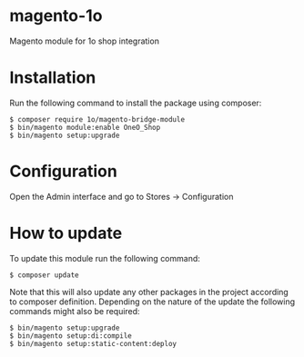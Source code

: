 # magento-1o
Magento module for 1o shop integration


# Installation

Run the following command to install the package using composer:
```
$ composer require 1o/magento-bridge-module
$ bin/magento module:enable OneO_Shop
$ bin/magento setup:upgrade
```

# Configuration

Open the Admin interface and go to Stores -> Configuration

# How to update

To update this module run the following command:
```
$ composer update
```
Note that this will also update any other packages in the project according to composer definition. Depending on the nature of the update the following commands might also be required:
```
$ bin/magento setup:upgrade
$ bin/magento setup:di:compile
$ bin/magento setup:static-content:deploy
```
